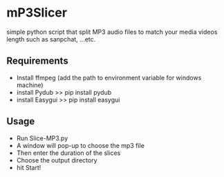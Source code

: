 # mP3Slicer
simple python script that split MP3 audio files to match your media videos length such as sanpchat, ...etc. 

## Requirements

* Install ffmpeg (add the path to environment variable for windows machine)
* install Pydub >> pip install pydub
* install Easygui >> pip install easygui


## Usage 

* Run Slice-MP3.py 
* A window will pop-up to choose the mp3 file 
* Then enter the duration of the slices
* Choose the output directory 
* hit Start! 
